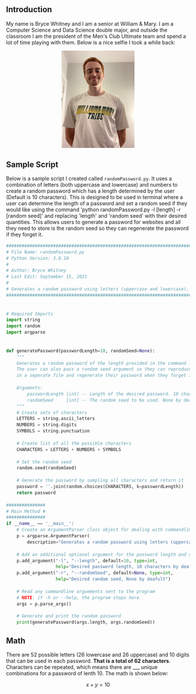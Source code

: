 ## Introduction

My name is Bryce Whitney and I am a senior at William & Mary. I am a Computer Science and Data Science double major, and outside the classroom I am the president of the Men's Club Ultimate team and spend a lot of time playing with them. Below is a nice selfie I took a while back:

<p align="center">
    <img src="selfie.jpg" width="200"/>
</p>

## Sample Script

Below is a sample script I created called `randomPassword.py`. It uses a combination of letters (both uppercase and lowercase) and numbers to create a random password which has a length determined by the user (Default is 10 characters). This is designed to be used in terminal where a user can determine the length of a password and set a random seed if they would like using the command 'python randomPassword.py -l [length] -r [random seed]' and replacing 'length' and 'random seed' with their desired quantities. This allows users to generate a password for websites and all they need to store is the random seed so they can regenerate the password if they forget it. 

```python
#############################################################################################
# File Name: randomPassword.py                                                              #
# Python Version: 3.8.10                                                                    #
#                                                                                           #
# Author: Bryce Whitney                                                                     #
# Last Edit: September 15, 2021                                                             #
#                                                                                           #
# Generates a random password using letters (uppercase and lowercase), numbers, and symbols #
#############################################################################################


# Required Imports
import string
import random
import argparse


def generatePassword(passwordLength=10, randomSeed=None):
    """
    Generates a random password of the length provided in the command line. If no length is given, the default is 8 characters. 
    The user can also pass a random seed argument so they can reproduce their results. This way they can track the seeds they used
    in a seperate file and regenerate their password when they forget it. 

    Arguments:
        passwordLength [int] -- Length of the desired password. 10 characters by deafult. 
        randomSeed     [int] -- The random seed to be used. None by deafult.
    """
    # Create sets of characters
    LETTERS = string.ascii_letters
    NUMBERS = string.digits
    SYMBOLS = string.punctuation

    # Create list of all the possible characters
    CHARACTERS = LETTERS + NUMBERS + SYMBOLS

    # Set the random seed
    random.seed(randomSeed)

    # Generate the password by sampling all characters and return it
    password = ''.join(random.choices(CHARACTERS, k=passwordLength))
    return password

###############
# Main Method #
###############
if __name__ == '__main__':
    # Create an ArgumentParser class object for dealing with commandline args
    p = argparse.ArgumentParser(
        description="Generates a random password using letters (uppercase and lowercase), numbers, and symbols.")

    # Add an additional optional argument for the password length and random seed
    p.add_argument("-l", "--length", default=10, type=int,
                   help="Desired password length, 10 characters by deafult")
    p.add_argument("-r", "--randomSeed", default=None, type=int,
                   help="Desired random seed, None by deafult")

    # Read any commandline arguements sent to the program
    # NOTE: if -h or --help, the program stops here
    args = p.parse_args()

    # Generate and print the random password
    print(generatePassword(args.length, args.randomSeed))
```

## Math 

There are 52 possible letters (26 lowercase and 26 uppercase) and 10 digits that can be used in each password. **That is a total of 62 characters**. Characters can be repeated, which means there are ___ unique combinations for a password of lenth 10. The math is shown below:

$$ x+y=10 $$
